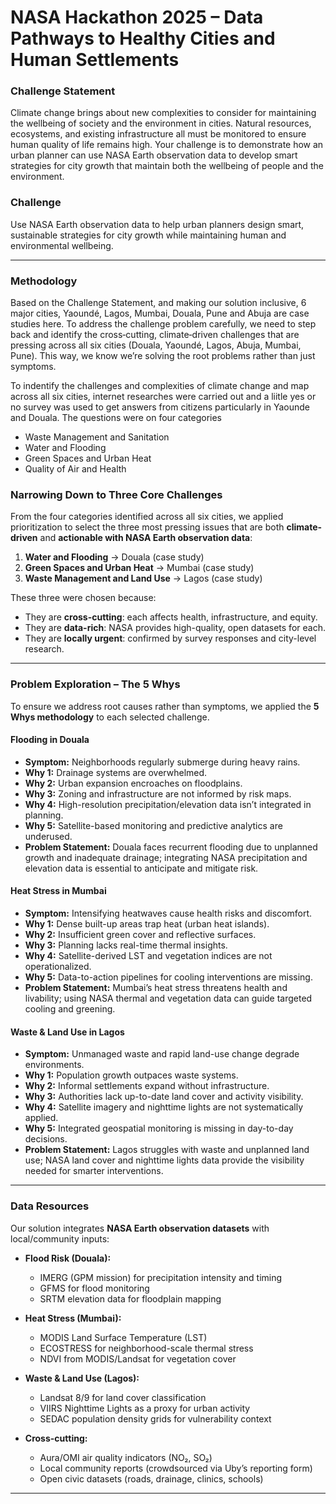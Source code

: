 # NASA Hackathon 2025 –  Data Pathways to Healthy Cities and Human Settlements

### Challenge Statement
Climate change brings about new complexities to consider for maintaining the wellbeing of society and the environment in cities. Natural resources, ecosystems, and existing infrastructure all must be monitored to ensure human quality of life remains high. Your challenge is to demonstrate how an urban planner can use NASA Earth observation data to develop smart strategies for city growth that maintain both the wellbeing of people and the environment.

###  Challenge
Use NASA Earth observation data to help urban planners design smart, sustainable strategies for city growth while maintaining human and environmental wellbeing.

---
### Methodology
Based on the Challenge Statement, and making our solution inclusive, 6 major cities, Yaoundé, Lagos, Mumbai, Douala, Pune and Abuja are case studies here. 
To address the challenge problem carefully, we need to step back and identify the cross‑cutting, climate‑driven challenges that are pressing across all six cities (Douala, Yaoundé, Lagos, Abuja, Mumbai, Pune). This way, we know we’re solving the root problems rather than just symptoms.

To indentify the challenges and complexities of climate change and map across all six cities, internet researches were carried out and a liitle yes or no survey was used to get answers from citizens particularly in Yaounde and Douala. The questions were on four categories

- Waste Management and Sanitation
- Water and Flooding
- Green Spaces and Urban Heat
- Quality of Air and Health
 
### Narrowing Down to Three Core Challenges

From the four categories identified across all six cities, we applied prioritization to select the three most pressing issues that are both **climate-driven** and **actionable with NASA Earth observation data**:

1. **Water and Flooding** → Douala (case study)  
2. **Green Spaces and Urban Heat** → Mumbai (case study)  
3. **Waste Management and Land Use** → Lagos (case study)  

These three were chosen because:
- They are **cross-cutting**: each affects health, infrastructure, and equity.  
- They are **data-rich**: NASA provides high-quality, open datasets for each.  
- They are **locally urgent**: confirmed by survey responses and city-level research.  

---


### Problem Exploration – The 5 Whys

To ensure we address root causes rather than symptoms, we applied the **5 Whys methodology** to each selected challenge.

#### Flooding in Douala
- **Symptom:** Neighborhoods regularly submerge during heavy rains.  
- **Why 1:** Drainage systems are overwhelmed.  
- **Why 2:** Urban expansion encroaches on floodplains.  
- **Why 3:** Zoning and infrastructure are not informed by risk maps.  
- **Why 4:** High-resolution precipitation/elevation data isn’t integrated in planning.  
- **Why 5:** Satellite-based monitoring and predictive analytics are underused.  
- **Problem Statement:** Douala faces recurrent flooding due to unplanned growth and inadequate drainage; integrating NASA precipitation and elevation data is essential to anticipate and mitigate risk.

#### Heat Stress in Mumbai
- **Symptom:** Intensifying heatwaves cause health risks and discomfort.  
- **Why 1:** Dense built-up areas trap heat (urban heat islands).  
- **Why 2:** Insufficient green cover and reflective surfaces.  
- **Why 3:** Planning lacks real-time thermal insights.  
- **Why 4:** Satellite-derived LST and vegetation indices are not operationalized.  
- **Why 5:** Data-to-action pipelines for cooling interventions are missing.  
- **Problem Statement:** Mumbai’s heat stress threatens health and livability; using NASA thermal and vegetation data can guide targeted cooling and greening.

#### Waste & Land Use in Lagos
- **Symptom:** Unmanaged waste and rapid land-use change degrade environments.  
- **Why 1:** Population growth outpaces waste systems.  
- **Why 2:** Informal settlements expand without infrastructure.  
- **Why 3:** Authorities lack up-to-date land cover and activity visibility.  
- **Why 4:** Satellite imagery and nighttime lights are not systematically applied.  
- **Why 5:** Integrated geospatial monitoring is missing in day-to-day decisions.  
- **Problem Statement:** Lagos struggles with waste and unplanned land use; NASA land cover and nighttime lights data provide the visibility needed for smarter interventions.

---

### Data Resources
Our solution integrates **NASA Earth observation datasets** with local/community inputs:

- **Flood Risk (Douala):**  
  - IMERG (GPM mission) for precipitation intensity and timing  
  - GFMS for flood monitoring  
  - SRTM elevation data for floodplain mapping  

- **Heat Stress (Mumbai):**  
  - MODIS Land Surface Temperature (LST)  
  - ECOSTRESS for neighborhood-scale thermal stress  
  - NDVI from MODIS/Landsat for vegetation cover  

- **Waste & Land Use (Lagos):**  
  - Landsat 8/9 for land cover classification  
  - VIIRS Nighttime Lights as a proxy for urban activity  
  - SEDAC population density grids for vulnerability context  

- **Cross-cutting:**  
  - Aura/OMI air quality indicators (NO₂, SO₂)  
  - Local community reports (crowdsourced via Uby’s reporting form)  
  - Open civic datasets (roads, drainage, clinics, schools)

---